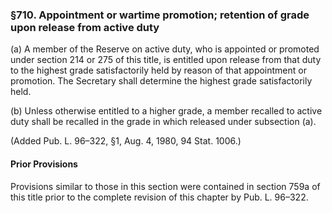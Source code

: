 ### §710. Appointment or wartime promotion; retention of grade upon release from active duty ###

(a) A member of the Reserve on active duty, who is appointed or promoted under section 214 or 275 of this title, is entitled upon release from that duty to the highest grade satisfactorily held by reason of that appointment or promotion. The Secretary shall determine the highest grade satisfactorily held.

(b) Unless otherwise entitled to a higher grade, a member recalled to active duty shall be recalled in the grade in which released under subsection (a).

(Added Pub. L. 96–322, §1, Aug. 4, 1980, 94 Stat. 1006.)

#### Prior Provisions ####

Provisions similar to those in this section were contained in section 759a of this title prior to the complete revision of this chapter by Pub. L. 96–322.